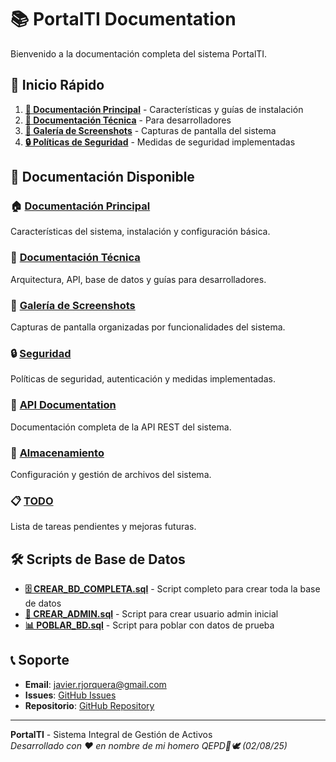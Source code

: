 # 📚 PortalTI Documentation

Bienvenido a la documentación completa del sistema PortalTI.

## 🚀 Inicio Rápido

1. **[📖 Documentación Principal](./README.md)** - Características y guías de instalación
2. **[🔧 Documentación Técnica](./DOCUMENTACION_TECNICA.md)** - Para desarrolladores
3. **[📸 Galería de Screenshots](./screenshots.md)** - Capturas de pantalla del sistema
4. **[🔒 Políticas de Seguridad](./SECURITY.md)** - Medidas de seguridad implementadas

## 📖 Documentación Disponible

<div class="card-grid">
  <div class="card">
    <h3>🏠 <a href="./README.md">Documentación Principal</a></h3>
    <p>Características del sistema, instalación y configuración básica.</p>
  </div>
  
  <div class="card">
    <h3>🔧 <a href="./DOCUMENTACION_TECNICA.md">Documentación Técnica</a></h3>
    <p>Arquitectura, API, base de datos y guías para desarrolladores.</p>
  </div>
  
  <div class="card">
    <h3>📸 <a href="./screenshots.md">Galería de Screenshots</a></h3>
    <p>Capturas de pantalla organizadas por funcionalidades del sistema.</p>
  </div>
  
  <div class="card">
    <h3>🔒 <a href="./SECURITY.md">Seguridad</a></h3>
    <p>Políticas de seguridad, autenticación y medidas implementadas.</p>
  </div>
  
  <div class="card">
    <h3>🔌 <a href="./API.md">API Documentation</a></h3>
    <p>Documentación completa de la API REST del sistema.</p>
  </div>
  
  <div class="card">
    <h3>💾 <a href="./STORAGE.md">Almacenamiento</a></h3>
    <p>Configuración y gestión de archivos del sistema.</p>
  </div>
  
  <div class="card">
    <h3>📋 <a href="./TODO.md">TODO</a></h3>
    <p>Lista de tareas pendientes y mejoras futuras.</p>
  </div>
</div>

## 🛠️ Scripts de Base de Datos

- **[🗄️ CREAR_BD_COMPLETA.sql](./CREAR_BD_COMPLETA.sql)** - Script completo para crear toda la base de datos
- **[👤 CREAR_ADMIN.sql](./CREAR_ADMIN.sql)** - Script para crear usuario admin inicial
- **[📊 POBLAR_BD.sql](./POBLAR_BD.sql)** - Script para poblar con datos de prueba

## 📞 Soporte

- **Email**: javier.rjorquera@gmail.com
- **Issues**: [GitHub Issues](https://github.com/elnames/PortalTI/issues)
- **Repositorio**: [GitHub Repository](https://github.com/elnames/PortalTI)

---

**PortalTI** - Sistema Integral de Gestión de Activos  
*Desarrollado con ❤️ en nombre de mi homero QEPD🐶🕊️ (02/08/25)*
